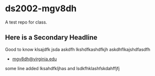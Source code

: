 # ds2002-mgv8dh
A test repo for class.

## Here is a Secondary Headline

Good to know klsajdfk jsda
askdfh lkshdfkashdfkjh
askdhflkajshdfasdfh 

- mgv8dh@virginia.edu

some line added lksahdfkljhas
and lsdkfhklashfskdahffjfj

